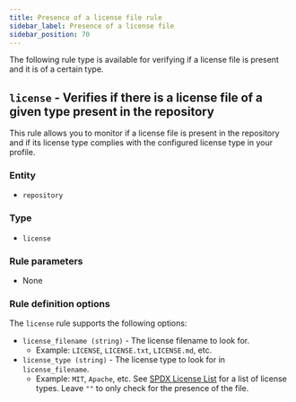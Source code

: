 ```yaml
---
title: Presence of a license file rule
sidebar_label: Presence of a license file
sidebar_position: 70
---
```


The following rule type is available for verifying if a license file is present
and it is of a certain type.

## `license` - Verifies if there is a license file of a given type present in the repository

This rule allows you to monitor if a license file is present in the repository
and if its license type complies with the configured license type in your
profile.

### Entity

- `repository`

### Type

- `license`

### Rule parameters

- None

### Rule definition options

The `license` rule supports the following options:

- `license_filename (string)` - The license filename to look for.
  - Example: `LICENSE`, `LICENSE.txt`, `LICENSE.md`, etc.
- `license_type (string)` - The license type to look for in `license_filename`.
  - Example: `MIT`, `Apache`, etc. See
    [SPDX License List](https://spdx.org/licenses/) for a list of license types.
    Leave `""` to only check for the presence of the file.
